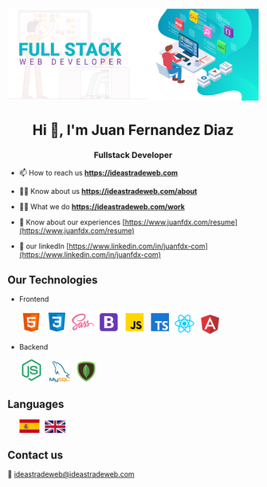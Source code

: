 
![fullstack](/images/fullstack1.jpg)

<h1 align="center">Hi 👋, I'm Juan Fernandez Diaz</h1>
<h3 align="center">Fullstack Developer</h3>

- 📫 How to reach us **https://ideastradeweb.com**

- 🙍‍♂️ Know about us **https://ideastradeweb.com/about**

- 👨‍💻 What we do **https://ideastradeweb.com/work**

- 📄 Know about our experiences [https://www.juanfdx.com/resume](https://www.juanfdx.com/resume)

- 💼 our linkedIn [https://www.linkedin.com/in/juanfdx-com](https://www.linkedin.com/in/juanfdx-com)

## Our Technologies

- Frontend
  <p>
    <img src="/images/html5.png" width="47px" /> 
    <img src="/images/css3.png" width="48px" /> 
    <img src="/images/sass.png" width="48px" /> 
    <img src="/images/bootstrap.png" width="48px" />
    <img src="/images/javascript.png" width="48px" />
    <img src="/images/typescript.png" width="48px" />
    <img src="/images/react.png" width="42px" /> &nbsp;
    <img src="/images/angular.png" width="37px" />
  </p>

- Backend
   <p>
    <img src="/images/node.png" width="48px" /> &nbsp;
    <img src="/images/mysql.png" width="42px" /> &nbsp;
    <img src="/images/mongo.png" width="42px" />
  </p>
  
## Languages

  <p>
    &nbsp; &nbsp; &nbsp; <img src="/images/spain.png" width="40px" /> &nbsp;
    <img src="/images/united-kingdom.png" width="41px" height="25px" /> 
  </p> 
  
## Contact us

   📧 [ideastradeweb@ideastradeweb.com](https://ideastradeweb.com/contact) 
   &nbsp;<br />
   &nbsp;<br />
